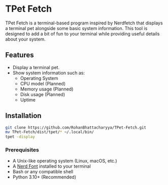 # TPet Fetch

TPet Fetch is a terminal-based program inspired by Nerdfetch that displays a terminal pet alongside some basic system information. This tool is designed to add a bit of fun to your terminal while providing useful details about your system.

## Features

- Display a terminal pet.
- Show system information such as:
  - Operating System
  - CPU model (Planned)
  - Memory usage (Planned)
  - Disk usage (Planned)
  - Uptime

## Installation
```bash
git clone https://github.com/RohanBhattacharyya/TPet-Fetch.git
mv TPet-Fetch/dist/tpet/* ~/.local/bin/
tpet -display
```
### Prerequisites

- A Unix-like operating system (Linux, macOS, etc.)
- A [Nerd Font](https://www.nerdfonts.com/) installed to your terminal
- Bash or any compatible shell
- Python 3.10+ (Recommended)
